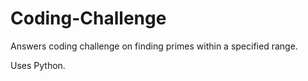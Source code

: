 # Coding-Challenge

Answers coding challenge on finding primes within a specified range.

Uses Python.
